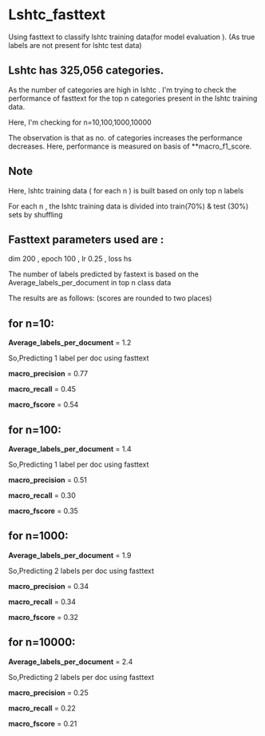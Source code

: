 # Lshtc_fasttext
Using fasttext to classify lshtc training data(for model evaluation ). 
(As true labels are not present for lshtc test data)
 
 <h2>Lshtc has 325,056 categories.</h2>
 
 

 <p>As the number of categories are high in lshtc . I'm trying to check the performance of fasttext for the top n categories present in the lshtc training data.</p>
 <p> Here, I'm checking for n=10,100,1000,10000</p>
 <p> The observation is that as no. of categories increases the performance decreases. Here, performance is measured on basis of **macro_f1_score.</p>


 <h2>Note</h2>
 <p> Here, lshtc training data ( for each n ) is built based on only top n labels</p>
 
 <p>For each n , the lshtc training data is divided into train(70%) & test (30%) sets by shuffling </p>
 
 
 <h2>Fasttext parameters used are :</h2>
    <p>dim 200 , epoch 100 , lr 0.25 , loss hs </p>
    <p> The number of labels predicted by fastext is based on the Average_labels_per_document in top n class data</p>
    <p>The results are as follows: (scores are rounded to two places)</p>

<h2>for n=10:</h2>
  
  **Average_labels_per_document** = 1.2

So,Predicting  1 label per doc using fasttext

**macro_precision** = 0.77

**macro_recall** = 0.45

**macro_fscore** = 0.54

<h2>for n=100:</h2>

**Average_labels_per_document** = 1.4

So,Predicting  1 label per doc using fasttext


**macro_precision** = 0.51

**macro_recall** = 0.30

**macro_fscore** = 0.35


<h2>for n=1000:</h2>

**Average_labels_per_document** = 1.9

So,Predicting  2 labels per doc using fasttext

**macro_precision** = 0.34

**macro_recall** = 0.34

**macro_fscore** = 0.32


<h2>for n=10000:</h2>

**Average_labels_per_document** = 2.4

So,Predicting  2 labels per doc using fasttext

**macro_precision** = 0.25

**macro_recall** = 0.22

**macro_fscore** = 0.21


